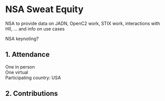 # NSA Sweat Equity

NSA to provide data on JADN, OpenC2 work, STIX work, 
interactions with HII, ...
and info on use cases

NSA keynoting?

## 1. Attendance
One in person  
One virtual  
Participating country: USA

## 2. Contributions
